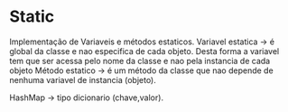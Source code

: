 # Static

Implementação de Variaveis e métodos estaticos.
Variavel estatica -> é global da classe e nao especifica de cada objeto. Desta forma a variavel tem que ser acessa pelo nome da classe e nao pela instancia de cada objeto
Método estatico -> é um método da classe que nao depende de nenhuma variavel de instancia (objeto).

HashMap -> tipo dicionario (chave,valor).
